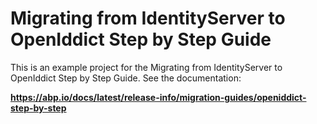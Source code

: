 # Migrating from IdentityServer to OpenIddict Step by Step Guide

This is an example project for the Migrating from IdentityServer to OpenIddict Step by Step Guide. See the documentation:

**https://abp.io/docs/latest/release-info/migration-guides/openiddict-step-by-step**